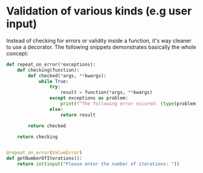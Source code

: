 # Validation of various kinds (e.g user input)
Instead of checking for errors or validity inside a function, it's way cleaner to use a decorator.
The following snippets demonstrates basically the whole concept:

```python
def repeat_on_error(*exceptions):
    def checking(function):
        def checked(*args, **kwargs):
            while True:
                try:
                    result = function(*args, **kwargs)
                except exceptions as problem:
                    print(f"The following error occured: {type(problem).__name__} ")
                else:
                    return result

        return checked

    return checking


@repeat_on_error(ValueError)
def getNumberOfIterations():
    return int(input("Please enter the number of iterations: "))
```